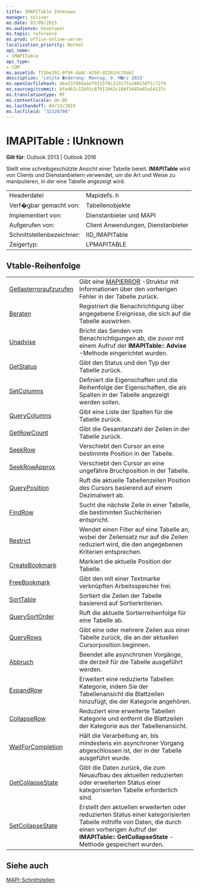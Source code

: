 ```yaml
---
title: IMAPITable IUnknown
manager: soliver
ms.date: 03/09/2015
ms.audience: Developer
ms.topic: reference
ms.prod: office-online-server
localization_priority: Normal
api_name:
- IMAPITable
api_type:
- COM
ms.assetid: f25be2b1-0f94-4a0c-b29d-d2201dc70ab7
description: 'Letzte �nderung: Montag, 9. M�rz 2015'
ms.openlocfilehash: d6a13799da4ef9315f9c23317fa18853d71c72f9
ms.sourcegitcommit: 8fe462c32b91c87911942c188f3445e85a54137c
ms.translationtype: MT
ms.contentlocale: de-DE
ms.lasthandoff: 04/23/2019
ms.locfileid: "32328798"
---
```

# <a name="imapitable--iunknown"></a>IMAPITable : IUnknown

  
  
**Gilt für**: Outlook 2013 | Outlook 2016 
  
Stellt eine schreibgeschützte Ansicht einer Tabelle bereit. **IMAPITable** wird von Clients und Dienstanbietern verwendet, um die Art und Weise zu manipulieren, in der eine Tabelle angezeigt wird. 
  
|||
|:-----|:-----|
|Headerdatei  <br/> |Mapidefs. h  <br/> |
|Verf�gbar gemacht von:  <br/> |Tabellenobjekte  <br/> |
|Implementiert von:  <br/> |Dienstanbieter und MAPI  <br/> |
|Aufgerufen von:  <br/> |Client Anwendungen, Dienstanbieter  <br/> |
|Schnittstellenbezeichner:  <br/> |IID_IMAPITable  <br/> |
|Zeigertyp:  <br/> |LPMAPITABLE  <br/> |
   
## <a name="vtable-order"></a>Vtable-Reihenfolge

|||
|:-----|:-----|
|[Getlasterroraufzurufen](imapitable-getlasterror.md) <br/> |Gibt eine [MAPIERROR](mapierror.md) -Struktur mit Informationen über den vorherigen Fehler in der Tabelle zurück.  <br/> |
|[Beraten](imapitable-advise.md) <br/> |Registriert die Benachrichtigung über angegebene Ereignisse, die sich auf die Tabelle auswirken.  <br/> |
|[Unadvise](imapitable-unadvise.md) <br/> |Bricht das Senden von Benachrichtigungen ab, die zuvor mit einem Aufruf der **IMAPITable:: Advise** -Methode eingerichtet wurden.  <br/> |
|[GetStatus](imapitable-getstatus.md) <br/> |Gibt den Status und den Typ der Tabelle zurück.  <br/> |
|[SetColumns](imapitable-setcolumns.md) <br/> |Definiert die Eigenschaften und die Reihenfolge der Eigenschaften, die als Spalten in der Tabelle angezeigt werden sollen.  <br/> |
|[QueryColumns](imapitable-querycolumns.md) <br/> |Gibt eine Liste der Spalten für die Tabelle zurück.  <br/> |
|[GetRowCount](imapitable-getrowcount.md) <br/> |Gibt die Gesamtanzahl der Zeilen in der Tabelle zurück.  <br/> |
|[SeekRow](imapitable-seekrow.md) <br/> |Verschiebt den Cursor an eine bestimmte Position in der Tabelle.  <br/> |
|[SeekRowApprox](imapitable-seekrowapprox.md) <br/> |Verschiebt den Cursor an eine ungefähre Bruchposition in der Tabelle.  <br/> |
|[QueryPosition](imapitable-queryposition.md) <br/> |Ruft die aktuelle Tabellenzeilen Position des Cursors basierend auf einem Dezimalwert ab.  <br/> |
|[FindRow](imapitable-findrow.md) <br/> |Sucht die nächste Zeile in einer Tabelle, die bestimmten Suchkriterien entspricht.  <br/> |
|[Restrict](imapitable-restrict.md) <br/> |Wendet einen Filter auf eine Tabelle an, wobei der Zeilensatz nur auf die Zeilen reduziert wird, die den angegebenen Kriterien entsprechen.  <br/> |
|[CreateBookmark](imapitable-createbookmark.md) <br/> |Markiert die aktuelle Position der Tabelle.  <br/> |
|[FreeBookmark](imapitable-freebookmark.md) <br/> |Gibt den mit einer Textmarke verknüpften Arbeitsspeicher frei.  <br/> |
|[SortTable](imapitable-sorttable.md) <br/> |Sortiert die Zeilen der Tabelle basierend auf Sortierkriterien.  <br/> |
|[QuerySortOrder](imapitable-querysortorder.md) <br/> |Ruft die aktuelle Sortierreihenfolge für eine Tabelle ab.  <br/> |
|[QueryRows](imapitable-queryrows.md) <br/> |Gibt eine oder mehrere Zeilen aus einer Tabelle zurück, die an der aktuellen Cursorposition beginnen.  <br/> |
|[Abbruch](imapitable-abort.md) <br/> |Beendet alle asynchronen Vorgänge, die derzeit für die Tabelle ausgeführt werden.  <br/> |
|[ExpandRow](imapitable-expandrow.md) <br/> |Erweitert eine reduzierte Tabellen Kategorie, indem Sie der Tabellenansicht die Blattzeilen hinzufügt, die der Kategorie angehören.  <br/> |
|[CollapseRow](imapitable-collapserow.md) <br/> |Reduziert eine erweiterte Tabellen Kategorie und entfernt die Blattzeilen der Kategorie aus der Tabellenansicht.  <br/> |
|[WaitForCompletion](imapitable-waitforcompletion.md) <br/> |Hält die Verarbeitung an, bis mindestens ein asynchroner Vorgang abgeschlossen ist, der in der Tabelle ausgeführt wurde.  <br/> |
|[GetCollapseState](imapitable-getcollapsestate.md) <br/> |Gibt die Daten zurück, die zum Neuaufbau des aktuellen reduzierten oder erweiterten Status einer kategorisierten Tabelle erforderlich sind.  <br/> |
|[SetCollapseState](imapitable-setcollapsestate.md) <br/> |Erstellt den aktuellen erweiterten oder reduzierten Status einer kategorisierten Tabelle mithilfe von Daten, die durch einen vorherigen Aufruf der **IMAPITable:: GetCollapseState** -Methode gespeichert wurden.  <br/> |
   
## <a name="see-also"></a>Siehe auch



[MAPI-Schnittstellen](mapi-interfaces.md)

